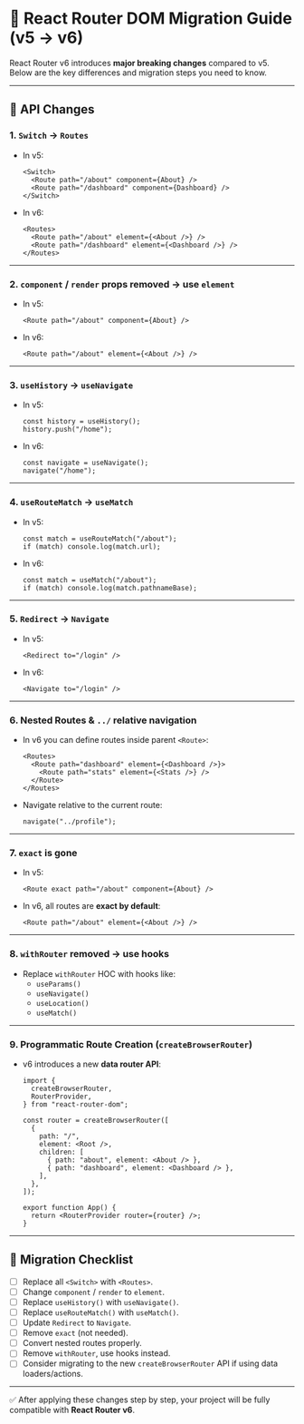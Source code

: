 # 🚦 React Router DOM Migration Guide (v5 → v6)

React Router v6 introduces **major breaking changes** compared to v5.  
Below are the key differences and migration steps you need to know.

---

## 🔑 API Changes

### 1. `Switch` → `Routes`
- In v5:
  ```tsx
  <Switch>
    <Route path="/about" component={About} />
    <Route path="/dashboard" component={Dashboard} />
  </Switch>
  ```
- In v6:
  ```tsx
  <Routes>
    <Route path="/about" element={<About />} />
    <Route path="/dashboard" element={<Dashboard />} />
  </Routes>
  ```

---

### 2. `component` / `render` props removed → use `element`
- In v5:
  ```tsx
  <Route path="/about" component={About} />
  ```
- In v6:
  ```tsx
  <Route path="/about" element={<About />} />
  ```

---

### 3. `useHistory` → `useNavigate`
- In v5:
  ```tsx
  const history = useHistory();
  history.push("/home");
  ```
- In v6:
  ```tsx
  const navigate = useNavigate();
  navigate("/home");
  ```

---

### 4. `useRouteMatch` → `useMatch`
- In v5:
  ```tsx
  const match = useRouteMatch("/about");
  if (match) console.log(match.url);
  ```
- In v6:
  ```tsx
  const match = useMatch("/about");
  if (match) console.log(match.pathnameBase);
  ```

---

### 5. `Redirect` → `Navigate`
- In v5:
  ```tsx
  <Redirect to="/login" />
  ```
- In v6:
  ```tsx
  <Navigate to="/login" />
  ```

---

### 6. Nested Routes & `../` relative navigation
- In v6 you can define routes inside parent `<Route>`:
  ```tsx
  <Routes>
    <Route path="dashboard" element={<Dashboard />}>
      <Route path="stats" element={<Stats />} />
    </Route>
  </Routes>
  ```
- Navigate relative to the current route:
  ```tsx
  navigate("../profile");
  ```

---

### 7. `exact` is gone
- In v5:
  ```tsx
  <Route exact path="/about" component={About} />
  ```
- In v6, all routes are **exact by default**:
  ```tsx
  <Route path="/about" element={<About />} />
  ```

---

### 8. `withRouter` removed → use hooks
- Replace `withRouter` HOC with hooks like:
  - `useParams()`
  - `useNavigate()`
  - `useLocation()`
  - `useMatch()`

---

### 9. Programmatic Route Creation (`createBrowserRouter`)
- v6 introduces a new **data router API**:
  ```tsx
  import {
    createBrowserRouter,
    RouterProvider,
  } from "react-router-dom";

  const router = createBrowserRouter([
    {
      path: "/",
      element: <Root />,
      children: [
        { path: "about", element: <About /> },
        { path: "dashboard", element: <Dashboard /> },
      ],
    },
  ]);

  export function App() {
    return <RouterProvider router={router} />;
  }
  ```

---

## 📝 Migration Checklist
- [ ] Replace all `<Switch>` with `<Routes>`.
- [ ] Change `component` / `render` to `element`.
- [ ] Replace `useHistory()` with `useNavigate()`.
- [ ] Replace `useRouteMatch()` with `useMatch()`.
- [ ] Update `Redirect` to `Navigate`.
- [ ] Remove `exact` (not needed).
- [ ] Convert nested routes properly.
- [ ] Remove `withRouter`, use hooks instead.
- [ ] Consider migrating to the new `createBrowserRouter` API if using data loaders/actions.

---

✅ After applying these changes step by step, your project will be fully compatible with **React Router v6**.
